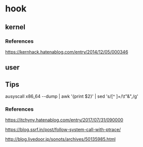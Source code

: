 # hook

## kernel

### References

https://kernhack.hatenablog.com/entry/2014/12/05/000346

## user

## Tips

ausyscall x86_64 --dump | awk '{print $2}' | sed 's/[^ ]\+/\t"&",/g'

### References

https://itchyny.hatenablog.com/entry/2017/07/31/090000

https://blog.ssrf.in/post/follow-system-call-with-ptrace/

http://blog.livedoor.jp/sonots/archives/50135985.html
